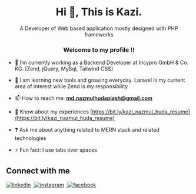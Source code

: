 <h1 align="center">Hi 👋, This is Kazi.</h1>
<div align="center">A Developer of Web based application mostly designed with PHP frameworks</div>  
  <h3 align="center">Welcome to my profile !!</h3>

- 🔭 I’m currently working as a Backend Developer at Incypro GmbH & Co. KG. [Zend, jQuery, MySql, Tailwind CSS]

- 🌱 I am learning new tools and growing everyday. Laravel is my current area of interest while Zend is my responsibility 

- 📫 How to reach me: **md.nazmulhudapiash@gmail.com**

- 📄 Know about my experiences [https://bit.ly/kazi_nazmul_huda_resume](https://bit.ly/kazi_nazmul_huda_resume)

- ❓ Ask me about anything related to MERN stack and related technologies
- ⚡ Fun fact: I use tabs over spaces

## Connect with me

<div >
<a href="https://www.linkedin.com/in/kazi-nazmul-huda-41b1a5127" target="_blank">
<img src=https://img.shields.io/badge/linkedin-%231E77B5.svg?&style=for-the-badge&logo=linkedin&logoColor=white alt=linkedin style="margin-bottom: 5px;margin-right:5px;" />
</a>
<a href="https://instagram.com/knh.piash" target="_blank">
<img src=https://img.shields.io/badge/instagram-%23000000.svg?&style=for-the-badge&logo=instagram&logoColor=white alt=instagram style="margin-bottom: 5px;margin-right:5px;" />
</a>
<a href="https://www.facebook.com" target="_blank">
<img src=https://img.shields.io/badge/facebook-%232E87FB.svg?&style=for-the-badge&logo=facebook&logoColor=white alt=facebook style="margin-bottom: 5px;margin-right:5px;" />
</a>  
</div>

<!-- <br/>

<h2>✔️ My area of expertise </h2>

<p>
  <img src="https://github-readme-stats.vercel.app/api/top-langs?username=rizwann&layout=compact&theme=default" alt="Stefan's Github Streak" width="420"/> 
</p>

<table><tr><td valign="top" width="33%">

### Languages & Tools

<div >  
<img style="margin: 10px" src="https://cdn.jsdelivr.net/gh/devicons/devicon@v2.15.1/devicon.min.css" alt="PHP" 
height="50" />
<img style="margin: 10px" src="https://cdn.jsdelivr.net/gh/devicons/devicon@v2.15.1/devicon.min.css" alt="Zend" 
height="50" />
<img style="margin: 10px" src="https://cdn.jsdelivr.net/gh/devicons/devicon@v2.15.1/devicon.min.css" alt="Zend" 
height="50" />
<img style="margin: 10px" src="https://cdn.jsdelivr.net/gh/devicons/devicon@v2.15.1/devicon.min.css" alt="Codeigniter" height="50" />
<img style="margin: 10px" src="https://profilinator.rishav.dev/skills-assets/mysql-original-wordmark.svg" alt="MySQL" height="50" />
<img style="margin: 10px" src="https://cdn.jsdelivr.net/gh/devicons/devicon@v2.15.1/devicon.min.css" alt="Apache" height="50" />
<img style="margin: 10px" src="https://profilinator.rishav.dev/skills-assets/bootstrap-plain.svg" alt="Bootstrap" height="50" />
<img style="margin: 10px" src="https://cdn.jsdelivr.net/gh/devicons/devicon@v2.15.1/devicon.min.css" alt="Bulma"
#height="50" />  
<img style="margin: 10px" src="https://profilinator.rishav.dev/skills-assets/css3-original-wordmark.svg" alt="CSS3" height="50" />  
<img style="margin: 10px" src="https://profilinator.rishav.dev/skills-assets/html5-original-wordmark.svg" alt="HTML5" height="50" />  
<img style="margin: 10px" src="https://profilinator.rishav.dev/skills-assets/javascript-original.svg" alt="JavaScript" height="50" />  
<img style="margin: 10px" src="https://profilinator.rishav.dev/skills-assets/react-original-wordmark.svg" alt="React" height="50" />

</div>

<br/>

<img src="https://github-readme-stats.vercel.app/api?username=rizwann&show_icons=true&count_private=true&hide_border=true"  width="45%" height="50%" />
<img  src="https://github-readme-streak-stats.herokuapp.com/?user=rizwann&theme=default" alt="rizwann" width="45%" height="50%" /> -->
<!-- <img src="https://github-readme-stats.vercel.app/api/top-langs?username=rizwann&show_icons=true&locale=en&layout=compact" alt="rizwann" width="28%" height="47%" />
 -->
<!-- 
</div> -->
